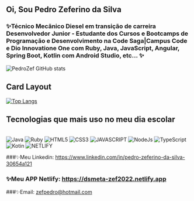 ## Oi, Sou Pedro Zeferino da Silva

### ✨Técnico Mecãnico Diesel em transição de carreira Desenvolvedor Junior - Estudante dos Cursos e Bootcamps de Programação e Desenvolvimento na Code Saga|Campus Code e Dio Innovatione One com Ruby, Java, JavaScript, Angular, Spring Boot, Kotlin com Android Studio, etc... ✨

![PedroZef GitHub stats](https://github-readme-stats.vercel.app/api?username=PedroZef&show_icons=true&theme=merko)

## Card Layout

[![Top Langs](https://github-readme-stats.vercel.app/api/top-langs/?username=PedroZef&layout=compact)](https://github.com/PedroZef/github-readme-stats)

## Tecnologias que mais uso no meu dia escolar

<div style="display: inline_block"><br/>
      <img align"center" alt="Java" src="https://img.shields.io/badge/Java-ED8B00?style=for-the-badge&logo=java&logoColor=white" />
      <img align"center" alt="Ruby" src="https://img.shields.io/badge/Ruby-ED8B00?style=for-the-badge&logo=ruby&logoColor=white" />
   <img align"center" alt="HTML5" src="https://img.shields.io/badge/HTML5-E34F26?style=for-the-badge&logo=html5&logoColor=white" />
   <img align"center" alt="CSS3" src="https://img.shields.io/badge/CSS3-1572B6?style=for-the-badge&logo=css3&logoColor=white" />
   <img align"center" alt="JAVASCRIPT" src="https://img.shields.io/badge/JavaScript-F7DF1E?style=for-the-badge&logo=javascript&logoColor=black" />
   <img align"center" alt="NodeJs" src="https://img.shields.io/badge/Node.js-43853D?style=for-the-badge&logo=node.js&logoColor=white" />
   <img align"center" alt="TypeScript" src="https://img.shields.io/badge/TypeScript-007ACC?style=for-the-badge&logo=typescript&logoColor=white" />
   <img align"center" alt="Kotin" src="https://img.shields.io/badge/Kotlin-0095D5?&style=for-the-badge&logo=kotlin&logoColor=white" />
   <img align"center" alt="NETLIFY" src="https://img.shields.io/badge/NETLIFY-E34F26?style=for-the-badge&logo=netlify&logoColor=white" />
</div>


###✨Meu Linkedin: https://www.linkedin.com/in/pedro-zeferino-da-silva-30654a121    
### ✨Meu APP Netlify: https://dsmeta-zef2022.netlify.app

###✨Email: zefpedro@hotmail.com
